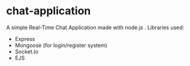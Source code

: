 # chat-application
 A simple Real-Time Chat Application made with node.js
 .
 Libraries used:
  - Express
  - Mongoose (for login/register system)
  - Socket.Io
  - EJS
